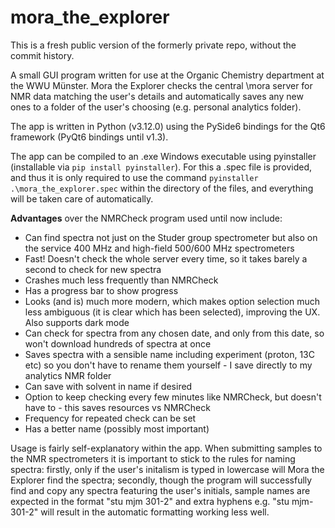 # mora_the_explorer
This is a fresh public version of the formerly private repo, without the commit history.

A small GUI program written for use at the Organic Chemistry department at the WWU Münster.
Mora the Explorer checks the central \\mora server for NMR data matching the user's details and automatically saves any new ones to a folder of the user's choosing (e.g. personal analytics folder).

The app is written in Python (v3.12.0) using the PySide6 bindings for the Qt6 framework (PyQt6 bindings until v1.3).

The app can be compiled to an .exe Windows executable using pyinstaller (installable via `pip install pyinstaller`). For this a .spec file is provided, and thus it is only required to use the command `pyinstaller .\mora_the_explorer.spec` within the directory of the files, and everything will be taken care of automatically.

**Advantages** over the NMRCheck program used until now include:
* Can find spectra not just on the Studer group spectrometer but also on the service 400 MHz and high-field 500/600 MHz spectrometers
* Fast! Doesn't check the whole server every time, so it takes barely a second to check for new spectra
* Crashes much less frequently than NMRCheck
* Has a progress bar to show progress
* Looks (and is) much more modern, which makes option selection much less ambiguous (it is clear which has been selected), improving the UX. Also supports dark mode
* Can check for spectra from any chosen date, and only from this date, so won't download hundreds of spectra at once
* Saves spectra with a sensible name including experiment (proton, 13C etc) so you don't have to rename them yourself - I save directly to my analytics NMR folder
* Can save with solvent in name if desired
* Option to keep checking every few minutes like NMRCheck, but doesn't have to - this saves resources vs NMRCheck
* Frequency for repeated check can be set
* Has a better name (possibly most important)

Usage is fairly self-explanatory within the app. When submitting samples to the NMR spectrometers it is important to stick to the rules for naming spectra: firstly, only if the user's initalism is typed in lowercase will Mora the Explorer find the spectra; secondly, though the program will successfully find and copy any spectra featuring the user's initials, sample names are expected in the format "stu mjm 301-2" and extra hyphens e.g. "stu mjm-301-2" will result in the automatic formatting working less well.

